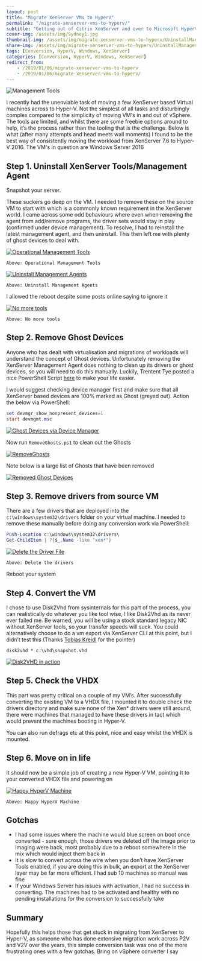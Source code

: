 ```yaml
---
layout: post
title: "Migrate XenServer VMs to HyperV"
permalink: "/migrate-xenserver-vms-to-hyperv/"
subtitle: "Getting out of Citrix XenServer and over to Microsoft HyperV"
cover-img: /assets/img/Sydney1.jpg
thumbnail-img: /assets/img/migrate-xenserver-vms-to-hyperv/UninstallManagementTools.png
share-img: /assets/img/migrate-xenserver-vms-to-hyperv/UninstallManagementTools.png
tags: [Conversion, HyperV, Windows, XenServer]
categories: [Conversion, HyperV, Windows, XenServer]
redirect_from: 
    - /2019/01/06/migrate-xenserver-vms-to-hyperv
    - /2019/01/06/migrate-xenserver-vms-to-hyperv/
---
```


![Management Tools]({{site.baseurl}}/assets/img/migrate-xenserver-vms-to-hyperv/UninstallManagementTools.png)

I recently had the unenviable task of moving a few XenServer based Virtual machines across to Hyper-V. Not the simplest of all tasks and disturbingly complex compared to the simplicity of moving VM's in and out of vSphere. The tools are limited, and whilst there are some freebie options around to help, it’s the process rather than the tooling that is the challenge. Below is what (after many attempts and head meets wall moments) I found to be the best way of consistently moving the workload from XenServer 7.6 to Hyper-V 2016. The VM's in question are Windows Server 2016

## Step 1. Uninstall XenServer Tools/Management Agent

Snapshot your server.

These suckers go deep on the VM. I needed to remove these on the source VM to start with which is a commonly known requirement in the XenServer world. I came across some odd behaviours where even when removing the agent from add/remove programs, the driver sets would stay in play (confirmed under device management). To resolve, I had to reinstall the latest management agent, and then uninstall. This then left me with plenty of ghost devices to deal with.

[![Operational Management Tools]({{site.baseurl}}/assets/img/migrate-xenserver-vms-to-hyperv/ManagementToolsOperational.png)]({{site.baseurl}}/assets/img/migrate-xenserver-vms-to-hyperv/ManagementToolsOperational.png)

    Above: Operational Management Tools

[![Uninstall Management Agents]({{site.baseurl}}/assets/img/migrate-xenserver-vms-to-hyperv/UninstallManagementTools.png)]({{site.baseurl}}/assets/img/migrate-xenserver-vms-to-hyperv/UninstallManagementTools.png)

    Above: Uninstall Management Agents

I allowed the reboot despite some posts online saying to ignore it

[![No more tools]({{site.baseurl}}/assets/img/migrate-xenserver-vms-to-hyperv/ManagementToolsGone.png)]({{site.baseurl}}/assets/img/migrate-xenserver-vms-to-hyperv/ManagementToolsGone.png)

    Above: No more tools

## Step 2. Remove Ghost Devices

Anyone who has dealt with virtualisation and migrations of workloads will understand the concept of Ghost devices. Unfortunately removing the XenServer Management Agent does nothing to clean up its drivers or ghost devices, so you will need to do this manually. Luckily, Trentent Tye posted a nice PowerShell Script [here](https://theorypc.ca/2017/06/28/remove-ghost-devices-natively-with-powershell/) to make your life easier.

I would suggest checking device manager first and make sure that all XenServer based devices are 100% marked as Ghost (greyed out). Action the below via PowerShell:

```powershell
set devmgr_show_nonpresent_devices=1
start devmgmt.msc
```

[![Ghost Devices via Device Manager]({{site.baseurl}}/assets/img/migrate-xenserver-vms-to-hyperv/DevMgmtGhosts.png)]({{site.baseurl}}/assets/img/migrate-xenserver-vms-to-hyperv/DevMgmtGhosts.png)

Now run `RemoveGhosts.ps1` to clean out the Ghosts
 
[![RemoveGhosts]({{site.baseurl}}/assets/img/migrate-xenserver-vms-to-hyperv/RemoveGhosts.png)]({{site.baseurl}}/assets/img/migrate-xenserver-vms-to-hyperv/RemoveGhosts.png)

Note below is a large list of Ghosts that have been removed

[![Removed Ghost Devices]({{site.baseurl}}/assets/img/migrate-xenserver-vms-to-hyperv/RemovedGhosts.png)]({{site.baseurl}}/assets/img/migrate-xenserver-vms-to-hyperv/RemovedGhosts.png)

## Step 3. Remove drivers from source VM

There are a few drivers that are deployed into the `c:\windows\system32\drivers` folder on your virtual machine. I needed to remove these manually before doing any conversion work via PowerShell:

```powershell
Push-Location c:\windows\system32\drivers\
Get-ChildItem | ?{$_.Name -like "xen*"}
```

[![Delete the Driver File]({{site.baseurl}}/assets/img/migrate-xenserver-vms-to-hyperv/RemoveDrivers.png)]({{site.baseurl}}/assets/img/migrate-xenserver-vms-to-hyperv/RemoveDrivers.png)

    Above: Delete the drivers

Reboot your system

## Step 4. Convert the VM

I chose to use Disk2Vhd from sysinternals for this part of the process, you can realistically do whatever you like tool wise, I like Disk2Vhd as its never ever failed me. Be warned, you will be using a stock standard legacy NIC without XenServer tools, so your transfer speeds will suck. You could alternatively choose to do a vm export via XenServer CLI at this point, but I didn’t test this (Thanks [Tobias Kreidl](http://@tkreidl) for the pointer)

`disk2vhd * c:\vhd\snapshot.vhd` 

[![Disk2VHD in action]({{site.baseurl}}/assets/img/migrate-xenserver-vms-to-hyperv/Disk2VHD.png)]({{site.baseurl}}/assets/img/migrate-xenserver-vms-to-hyperv/Disk2VHD.png)

## Step 5. Check the VHDX

This part was pretty critical on a couple of my VM’s. After successfully converting the existing VM to a VHDX file, I mounted it to double check the drivers directory and make sure none of the Xen* drivers were still around, there were machines that managed to have these drivers in tact which would prevent the machines booting in Hyper-V.

You can also run defrags etc at this point, nice and easy whilst the VHDX is mounted.

## Step 6. Move on in life

It should now be a simple job of creating a new Hyper-V VM, pointing It to your converted VHDX file and powering on 

[![Happy HyperV Machine]({{site.baseurl}}/assets/img/migrate-xenserver-vms-to-hyperv/MachineBoot.png)]({{site.baseurl}}/assets/img/migrate-xenserver-vms-to-hyperv/MachineBoot.png)

    Above: Happy HyperV Machine

## Gotchas

*  I had some issues where the machine would blue screen on boot once converted - sure enough, those drivers we deleted off the image prior to imaging were back, most probably due to a reboot somewhere in the mix which would inject them back in
*  It is slow to convert across the wire when you don’t have XenServer Tools enabled, if you are doing this in bulk, an export at the XenServer layer may be far more efficient. I had sub 10 machines so manual was fine
*  If your Windows Server has issues with activation, I had no success in converting. The machines had to be activated and healthy with no pending installations for the conversion to successfully take

## Summary

Hopefully this helps those that get stuck in migrating from XenServer to Hyper-V, as someone who has done extensive migration work across P2V and V2V over the years, this simple conversion task was one of the more frustrating ones with a few gotchas. Bring on vSphere converter I say
